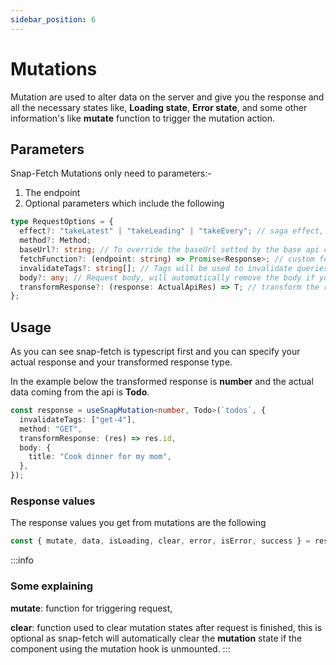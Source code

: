 ```yaml
---
sidebar_position: 6
---
```


# Mutations

Mutation are used to alter data on the server and give you the response and all the necessary states like, **Loading state**, **Error state**, and some other information's like **mutate** function to trigger the mutation action.

## Parameters

Snap-Fetch Mutations only need to parameters:-

1. The endpoint
2. Optional parameters which include the following

```ts
type RequestOptions = {
  effect?: "takeLatest" | "takeLeading" | "takeEvery"; // saga effect, default is "takeLeading"
  method?: Method;
  baseUrl?: string; // To override the baseUrl setted by the base api configuration setter
  fetchFunction?: (endpoint: string) => Promise<Response>; // custom fetch function if you don't like the built-in.
  invalidateTags?: string[]; // Tags will be used to invalidate queries on mutation requests.
  body?: any; // Request body, will automatically remove the body if you accidentally use methods like "GET" or "HEAD"
  transformResponse?: (response: ActualApiRes) => T; // transform the response you get from the api before using it you can write any logic here
};
```

## Usage

As you can see snap-fetch is typescript first and you can specify your actual response and your transformed response type.

In the example below the transformed response is **number** and the actual data coming from the api is **Todo**.

```ts
const response = useSnapMutation<number, Todo>(`todos`, {
  invalidateTags: ["get-4"],
  method: "GET",
  transformResponse: (res) => res.id,
  body: {
    title: "Cook dinner for my mom",
  },
});
```

### Response values

The response values you get from mutations are the following

```ts
const { mutate, data, isLoading, clear, error, isError, success } = response;
```

:::info

### Some explaining

**mutate**: function for triggering request,

**clear**: function used to clear mutation states after request is finished, this is optional as snap-fetch will automatically clear the **mutation** state if the component using the mutation hook is unmounted.
:::
